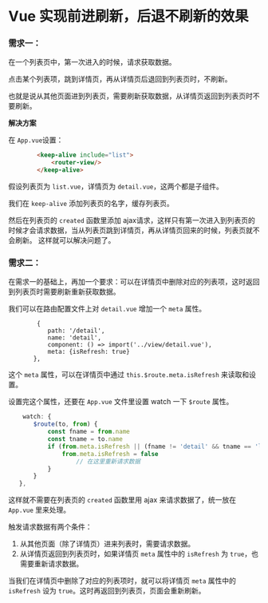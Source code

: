 # Vue 实现前进刷新，后退不刷新的效果
### 需求一：
在一个列表页中，第一次进入的时候，请求获取数据。

点击某个列表项，跳到详情页，再从详情页后退回到列表页时，不刷新。

也就是说从其他页面进到列表页，需要刷新获取数据，从详情页返回到列表页时不要刷新。

**解决方案**

 在 `App.vue`设置：
```html
        <keep-alive include="list">
            <router-view/>
        </keep-alive>
 ```

 假设列表页为 `list.vue`，详情页为 `detail.vue`，这两个都是子组件。
 
 我们在 `keep-alive` 添加列表页的名字，缓存列表页。
 
 然后在列表页的 `created` 函数里添加 ajax请求，这样只有第一次进入到列表页的时候才会请求数据，当从列表页跳到详情页，再从详情页回来的时候，列表页就不会刷新。
 这样就可以解决问题了。
 
 ### 需求二：
 
 在需求一的基础上，再加一个要求：可以在详情页中删除对应的列表项，这时返回到列表页时需要刷新重新获取数据。
 
 我们可以在路由配置文件上对 `detail.vue` 增加一个 `meta` 属性。
 ```
         {
            path: '/detail',
            name: 'detail',
            component: () => import('../view/detail.vue'),
            meta: {isRefresh: true}
        },
 ```
 这个 `meta` 属性，可以在详情页中通过 `this.$route.meta.isRefresh` 来读取和设置。
 
 设置完这个属性，还要在 `App.vue` 文件里设置 watch 一下 `$route` 属性。
 ```js
     watch: {
        $route(to, from) {
            const fname = from.name
            const tname = to.name
            if (from.meta.isRefresh || (fname != 'detail' && tname == 'list')) {
                from.meta.isRefresh = false
					// 在这里重新请求数据
            }
        }
    },
 ```
 这样就不需要在列表页的 `created` 函数里用 ajax 来请求数据了，统一放在 `App.vue` 里来处理。
 
 触发请求数据有两个条件：
 
 1. 从其他页面（除了详情页）进来列表时，需要请求数据。
 2. 从详情页返回到列表页时，如果详情页 `meta` 属性中的 `isRefresh` 为 `true`，也需要重新请求数据。
 
 当我们在详情页中删除了对应的列表项时，就可以将详情页 `meta` 属性中的 `isRefresh` 设为 `true`。这时再返回到列表页，页面会重新刷新。
